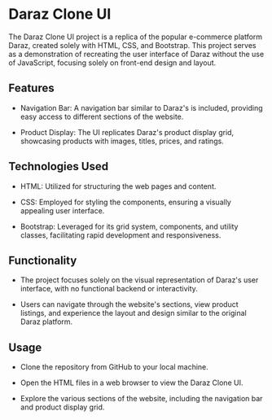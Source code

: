 
# Daraz Clone UI

The Daraz Clone UI project is a replica of the popular e-commerce platform Daraz, created solely with HTML, CSS, and Bootstrap. This project serves as a demonstration of recreating the user interface of Daraz without the use of JavaScript, focusing solely on front-end design and layout.


## Features

- Navigation Bar: A navigation bar similar to Daraz's is included, providing easy access to different sections of the website.

- Product Display: The UI replicates Daraz's product display grid, showcasing products with images, titles, prices, and ratings.


## Technologies Used
- HTML: Utilized for structuring the web pages and content.

- CSS: Employed for styling the components, ensuring a visually appealing user interface.

- Bootstrap: Leveraged for its grid system, components, and utility classes, facilitating rapid development and responsiveness.
## Functionality
- The project focuses solely on the visual representation of Daraz's user interface, with no functional backend or interactivity.

- Users can navigate through the website's sections, view product listings, and experience the layout and design similar to the original Daraz platform.
## Usage

- Clone the repository from GitHub to your local machine.

- Open the HTML files in a web browser to view the Daraz Clone UI.

- Explore the various sections of the website, including the navigation bar and product display grid.

